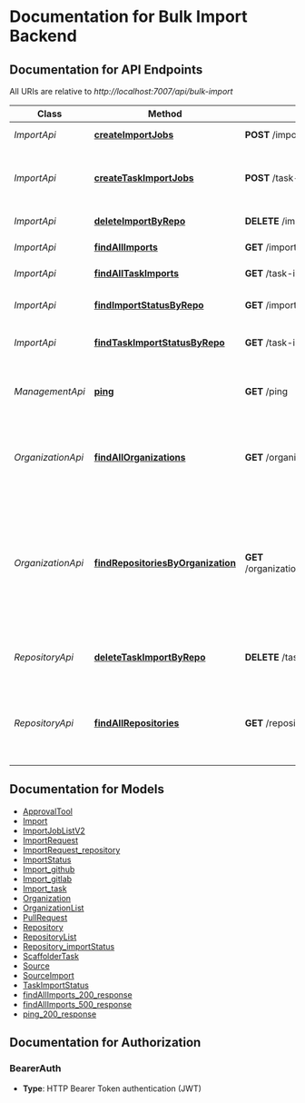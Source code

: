 # Documentation for Bulk Import Backend

<a name="documentation-for-api-endpoints"></a>

## Documentation for API Endpoints

All URIs are relative to _http://localhost:7007/api/bulk-import_

| Class             | Method                                                                                       | HTTP request                                           | Description                                                                                                                      |
| ----------------- | -------------------------------------------------------------------------------------------- | ------------------------------------------------------ | -------------------------------------------------------------------------------------------------------------------------------- |
| _ImportApi_       | [**createImportJobs**](Apis/ImportApi.md#createimportjobs)                                   | **POST** /imports                                      | Submit Import Jobs                                                                                                               |
| _ImportApi_       | [**createTaskImportJobs**](Apis/ImportApi.md#createtaskimportjobs)                           | **POST** /task-imports                                 | Execute a scaffolder template for a list of repositories                                                                         |
| _ImportApi_       | [**deleteImportByRepo**](Apis/ImportApi.md#deleteimportbyrepo)                               | **DELETE** /import/by-repo                             | Delete Import by repository                                                                                                      |
| _ImportApi_       | [**findAllImports**](Apis/ImportApi.md#findallimports)                                       | **GET** /imports                                       | Fetch Import Jobs                                                                                                                |
| _ImportApi_       | [**findAllTaskImports**](Apis/ImportApi.md#findalltaskimports)                               | **GET** /task-imports                                  | Fetch Import Jobs                                                                                                                |
| _ImportApi_       | [**findImportStatusByRepo**](Apis/ImportApi.md#findimportstatusbyrepo)                       | **GET** /import/by-repo                                | Get Import Status by repository                                                                                                  |
| _ImportApi_       | [**findTaskImportStatusByRepo**](Apis/ImportApi.md#findtaskimportstatusbyrepo)               | **GET** /task-import/by-repo                           | Get Import Status by repository                                                                                                  |
| _ManagementApi_   | [**ping**](Apis/ManagementApi.md#ping)                                                       | **GET** /ping                                          | Check the health of the Bulk Import backend router                                                                               |
| _OrganizationApi_ | [**findAllOrganizations**](Apis/OrganizationApi.md#findallorganizations)                     | **GET** /organizations                                 | Fetch Organizations accessible by Backstage Github Integrations                                                                  |
| _OrganizationApi_ | [**findRepositoriesByOrganization**](Apis/OrganizationApi.md#findrepositoriesbyorganization) | **GET** /organizations/{organizationName}/repositories | Fetch Repositories in the specified GitHub organization, provided it is accessible by any of the configured GitHub Integrations. |
| _RepositoryApi_   | [**deleteTaskImportByRepo**](Apis/RepositoryApi.md#deletetaskimportbyrepo)                   | **DELETE** /task-import/by-repo                        | Delete task import by repository name                                                                                            |
| _RepositoryApi_   | [**findAllRepositories**](Apis/RepositoryApi.md#findallrepositories)                         | **GET** /repositories                                  | Fetch Organization Repositories accessible by Backstage Github Integrations                                                      |

<a name="documentation-for-models"></a>

## Documentation for Models

- [ApprovalTool](./Models/ApprovalTool.md)
- [Import](./Models/Import.md)
- [ImportJobListV2](./Models/ImportJobListV2.md)
- [ImportRequest](./Models/ImportRequest.md)
- [ImportRequest_repository](./Models/ImportRequest_repository.md)
- [ImportStatus](./Models/ImportStatus.md)
- [Import_github](./Models/Import_github.md)
- [Import_gitlab](./Models/Import_gitlab.md)
- [Import_task](./Models/Import_task.md)
- [Organization](./Models/Organization.md)
- [OrganizationList](./Models/OrganizationList.md)
- [PullRequest](./Models/PullRequest.md)
- [Repository](./Models/Repository.md)
- [RepositoryList](./Models/RepositoryList.md)
- [Repository_importStatus](./Models/Repository_importStatus.md)
- [ScaffolderTask](./Models/ScaffolderTask.md)
- [Source](./Models/Source.md)
- [SourceImport](./Models/SourceImport.md)
- [TaskImportStatus](./Models/TaskImportStatus.md)
- [findAllImports_200_response](./Models/findAllImports_200_response.md)
- [findAllImports_500_response](./Models/findAllImports_500_response.md)
- [ping_200_response](./Models/ping_200_response.md)

<a name="documentation-for-authorization"></a>

## Documentation for Authorization

<a name="BearerAuth"></a>

### BearerAuth

- **Type**: HTTP Bearer Token authentication (JWT)
